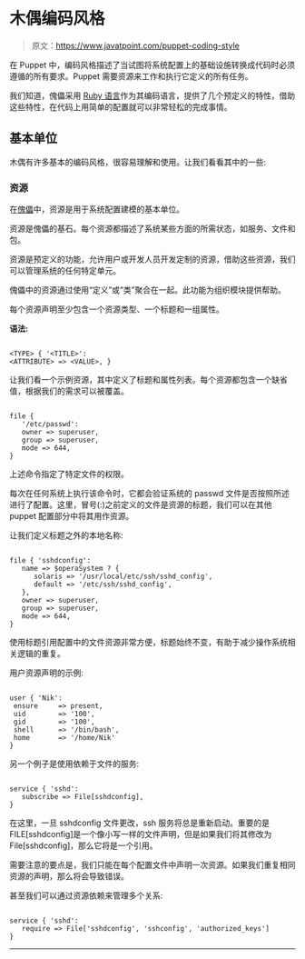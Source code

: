 # 木偶编码风格

> 原文：<https://www.javatpoint.com/puppet-coding-style>

在 Puppet 中，编码风格描述了当试图将系统配置上的基础设施转换成代码时必须遵循的所有要求。Puppet 需要资源来工作和执行它定义的所有任务。

我们知道，傀儡采用 [Ruby 语言](https://www.javatpoint.com/ruby-tutorial)作为其编码语言，提供了几个预定义的特性，借助这些特性，在代码上用简单的配置就可以非常轻松的完成事情。

## 基本单位

木偶有许多基本的编码风格，很容易理解和使用。让我们看看其中的一些:

### 资源

在[傀儡](https://www.javatpoint.com/puppet)中，资源是用于系统配置建模的基本单位。

资源是傀儡的基石。每个资源都描述了系统某些方面的所需状态，如服务、文件和包。

资源是预定义的功能，允许用户或开发人员开发定制的资源，借助这些资源，我们可以管理系统的任何特定单元。

傀儡中的资源通过使用“定义”或“类”聚合在一起。此功能为组织模块提供帮助。

每个资源声明至少包含一个资源类型、一个标题和一组属性。

**语法:**

```

<TYPE> { '<TITLE>': 
<ATTRIBUTE> => <VALUE>, }

```

让我们看一个示例资源，其中定义了标题和属性列表。每个资源都包含一个缺省值，根据我们的需求可以被覆盖。

```

file {  
   '/etc/passwd': 
   owner => superuser, 
   group => superuser, 
   mode => 644, 
}

```

上述命令指定了特定文件的权限。

每次在任何系统上执行该命令时，它都会验证系统的 passwd 文件是否按照所述进行了配置。这里，冒号(:)之前定义的文件是资源的标题，我们可以在其他 puppet 配置部分中将其用作资源。

让我们定义标题之外的本地名称:

```

file { 'sshdconfig': 
   name => $operaSystem ? { 
      solaris => '/usr/local/etc/ssh/sshd_config', 
      default => '/etc/ssh/sshd_config', 
   }, 
   owner => superuser, 
   group => superuser, 
   mode => 644, 
}

```

使用标题引用配置中的文件资源非常方便，标题始终不变，有助于减少操作系统相关逻辑的重复。

用户资源声明的示例:

```

user { 'Nik':
 ensure     => present,
 uid        => '100',
 gid        => '100',
 shell      => '/bin/bash',
 home       => '/home/Nik'
}

```

另一个例子是使用依赖于文件的服务:

```

service { 'sshd': 
   subscribe => File[sshdconfig], 
}

```

在这里，一旦 sshdconfig 文件更改，ssh 服务将总是重新启动。重要的是 FILE[sshdconfig]是一个像小写一样的文件声明，但是如果我们将其修改为 File[sshdconfig]，那么它将是一个引用。

需要注意的要点是，我们只能在每个配置文件中声明一次资源。如果我们重复相同资源的声明，那么将会导致错误。

甚至我们可以通过资源依赖来管理多个关系:

```

service { 'sshd': 
   require => File['sshdconfig', 'sshconfig', 'authorized_keys']
}   

```

* * *